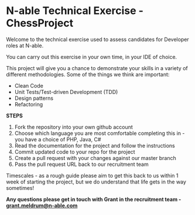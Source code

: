 # N-able Technical Exercise - ChessProject

Welcome to the technical exercise used to assess candidates for Developer roles at N-able.

You can carry out this exercise in your own time, in your IDE of choice.

This project will give you a chance to demonstrate your skills in a variety of different methodologies.
Some of the things we think are important:
* Clean Code
* Unit Tests/Test-driven Development (TDD)
* Design patterns
* Refactoring

__STEPS__  
1. Fork the repository into your own github account   
2. Choose which language you are most comfortable completing this in - you have a choice of PHP, Java, C#  
3. Read the documentation for the project and follow the instructions  
4. Commit updated code to your repo for the project
5. Create a pull request with your changes against our master branch
6. Pass the pull request URL back to our recruitment team

Timescales - as a rough guide please aim to get this back to us within 1 week of starting the project, but we do understand that life gets in the way sometimes!

__Any questions please get in touch with Grant in the recruitment team - [grant.meldrum@n-able.com](mailto:grant.meldrum@n-able.com?subject=Developer%20ChessProject)__
